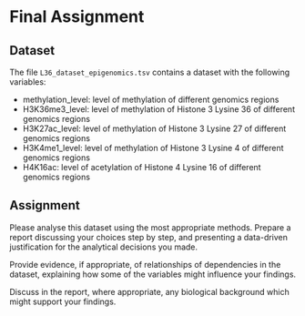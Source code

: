 # Final Assignment

## Dataset

The file `L36_dataset_epigenomics.tsv` contains a dataset with the following variables:

- methylation_level: level of methylation of different genomics regions
- H3K36me3_level: level of methylation of Histone 3 Lysine 36 of different genomics regions
- H3K27ac_level: level of methylation of Histone 3 Lysine 27 of different genomics regions
- H3K4me1_level: level of methylation of Histone 3 Lysine 4 of different genomics regions
- H4K16ac: level of acetylation of Histone 4 Lysine 16 of different genomics regions

## Assignment

Please analyse this dataset using the most appropriate methods. Prepare a report discussing your choices step by step, and presenting a data-driven justification for the analytical decisions you made.

Provide evidence, if appropriate, of relationships of dependencies in the dataset, explaining how some of the variables might influence your findings.

Discuss in the report, where appropriate, any biological background which might support your findings.
